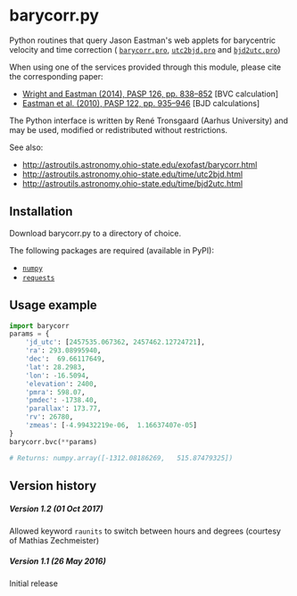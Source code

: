 # barycorr.py

Python routines that query Jason Eastman's web applets for barycentric
velocity and time correction (
[`barycorr.pro`](http://astroutils.astronomy.ohio-state.edu/exofast/pro/exofast/bary/barycorr.pro), 
[`utc2bjd.pro`](http://astroutils.astronomy.ohio-state.edu/time/pro/utc2bjd.pro) and 
[`bjd2utc.pro`](http://astroutils.astronomy.ohio-state.edu/time/pro/bjd2utc.pro))

When using one of the services provided through this module, please cite the
corresponding paper:

- [Wright and Eastman (2014), PASP 126, pp. 838–852](http://adsabs.harvard.edu/abs/2014PASP..126..838W) [BVC calculation]
- [Eastman et al. (2010), PASP 122, pp. 935–946](http://adsabs.harvard.edu/abs/2010PASP..122..935E) [BJD calculations]

The Python interface is written by René Tronsgaard (Aarhus University) and may
be used, modified or redistributed without restrictions.

See also: 
- http://astroutils.astronomy.ohio-state.edu/exofast/barycorr.html
- http://astroutils.astronomy.ohio-state.edu/time/utc2bjd.html
- http://astroutils.astronomy.ohio-state.edu/time/bjd2utc.html

## Installation

Download barycorr.py to a directory of choice.

The following packages are required (available in PyPI): 
- [`numpy`](http://www.numpy.org/)
- [`requests`](http://python-requests.org)

## Usage example

```python
import barycorr
params = {
    'jd_utc': [2457535.067362, 2457462.12724721],
    'ra': 293.08995940,
    'dec':  69.66117649,
    'lat': 28.2983,
    'lon': -16.5094,
    'elevation': 2400,
    'pmra': 598.07,
    'pmdec': -1738.40,
    'parallax': 173.77,
    'rv': 26780,
    'zmeas': [-4.99432219e-06,  1.16637407e-05]
}
barycorr.bvc(**params)

# Returns: numpy.array([-1312.08186269,   515.87479325])
```

## Version history
##### Version 1.2 (01 Oct 2017)
Allowed keyword `raunits` to switch between hours and degrees (courtesy of Mathias Zechmeister)
##### Version 1.1 (26 May 2016)
Initial release

